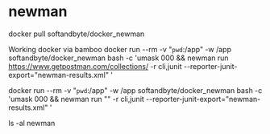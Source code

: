 # newman 


docker pull softandbyte/docker_newman

Working docker via bamboo
docker run --rm -v "`pwd`:/app" -w /app softandbyte/docker_newman bash -c 'umask 000 && newman run https://www.getpostman.com/collections/<collId> -r cli,junit --reporter-junit-export="newman-results.xml" '

docker run --rm -v "`pwd`:/app" -w /app softandbyte/docker_newman bash -c 'umask 000 && newman run "<collectionPath>" -r cli,junit --reporter-junit-export="newman-results.xml" '

ls -al newman
